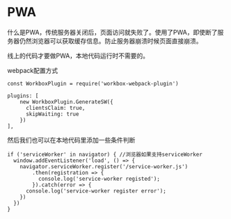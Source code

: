 # PWA

什么是PWA，传统服务器关闭后，页面访问就失败了。使用了PWA，即使断了服务器仍然浏览器可以获取缓存信息。防止服务器崩溃时候页面直接崩溃。

线上的代码才要做PWA，本地代码运行时不需要的。

webpack配置方式

```
const WorkboxPlugin = require('workbox-webpack-plugin')

plugins: [
    new WorkboxPlugin.GenerateSW({
      clientsClaim: true,
      skipWaiting: true
    })
],
```

然后我们也可以在本地代码里添加一些条件判断

```
if ('serviceWorker' in navigator) { //浏览器如果支持serviceWorker
  window.addEventListener('load', () => {
    navigator.serviceWorker.register('/service-worker.js')
        .then(registration => {
          console.log('service-worker registed');
        }).catch(error => {
      console.log('service-worker register error');
    })
  })
}
```
